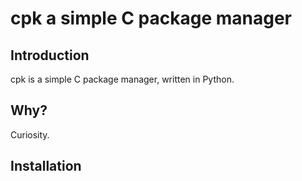 # cpk a simple C package manager


## Introduction

cpk is a simple C package manager, written in Python.



## Why?

Curiosity.

## Installation

